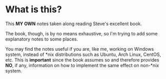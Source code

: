 # What is this?
This **MY OWN** notes taken along reading Steve's excellent book.

The book, though, is by no means exhaustive, so I'm trying to add some explanatory notes to some places.

You may find the notes useful if you are, like me, working on Windows system, instead of &ast;nix distributions such as Ubuntu, Arch Linux, CentOS, etc. This is **important** since the book assumes so and therefore provides **NO**, if any, information on how to implement the same effect on non-&ast;nix system. 
